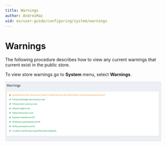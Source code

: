 ```yaml
---
title: Warnings
author: AndreiMaz
uid: en/user-guide/configuring/system/warnings
---
```

# Warnings

The following procedure describes how to view any current warnings that current exist in the public store.

To view store warnings go to **System** menu, select **Warnings**.

![Warnings](_static/warnings/warnings.jpg)
